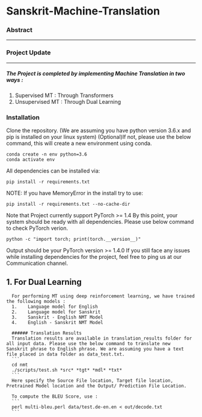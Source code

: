 # Sanskrit-Machine-Translation

### Abstract
---


### Project Update
---
##### The Project is completed by implementing Machine Translation in two ways :
1. Supervised MT : Through Transformers
2. Unsupervised MT : Through Dual Learning



### Installation

Clone the repository. (We are assuming you have python version 3.6.x and pip is installed on your linux system)
(Optional)If not, please use the below command, this will create a new environment using conda.

```
conda create -n env python=3.6
conda activate env
```
All dependencies can be installed via:
```
pip install -r requirements.txt
```
NOTE: If you have MemoryError in the install try to use:
```
pip install -r requirements.txt --no-cache-dir
```
Note that Project currently support PyTorch >= 1.4
By this point, your system should be ready with all dependencies. Please use below command to check PyTorch verion.
```
python -c "import torch; print(torch.__version__)"
```
Output should be your PyTorch version >= 1.4.0
If you still face any issues while installing dependencies for the project, feel free to ping us at our Communication channel.

## 1. For Dual Learning 

      For performing MT using deep reinforcement learning, we have trained the following models :
      1.	Language model for English
      2.	Language model for Sanskrit
      3.	Sanskrit - English NMT Model
      4.	English - Sanskrit NMT Model

      ###### Translation Results
      Translation results are available in translation_results folder for all input data. Please use the below command to translate new       Sanskrit phrase to English phrase. We are assuming you have a text file placed in data folder as data_test.txt.
      ```
      cd nmt
      ./scripts/test.sh *src* *tgt* *mdl* *txt*
      ```
      Here specify the Source File location, Target file location, Pretrained Model location and the Output/ Prediction File Location.

      To compute the BLEU Score, use : 
      ```
      perl multi-bleu.perl data/test.de-en.en < out/decode.txt
      ```
